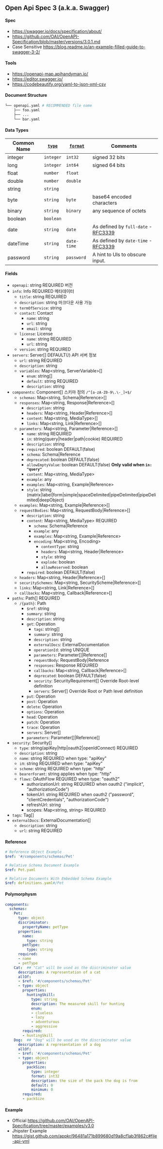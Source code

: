 ## Open Api Spec 3 (a.k.a. Swagger)

#### Spec
- https://swagger.io/docs/specification/about/
- https://github.com/OAI/OpenAPI-Specification/blob/master/versions/3.0.1.md
- Case Sensitive
https://blog.readme.io/an-example-filled-guide-to-swagger-3-2/

#### Tools
- https://openapi-map.apihandyman.io/
- https://editor.swagger.io/
- https://codebeautify.org/yaml-to-json-xml-csv

#### Document Structure
```bash
└── openapi.yaml # RECOMMENDED file name
    ├── foo.yaml
    ├── ...
    └── bar.yaml
```

#### Data Types
Common Name | [`type`](#dataTypes) | [`format`](#dataTypeFormat) | Comments
----------- | ------ | -------- | --------
integer | `integer` | `int32` | signed 32 bits
long | `integer` | `int64` | signed 64 bits
float | `number` | `float` | |
double | `number` | `double` | |
string | `string` | | |
byte | `string` | `byte` | base64 encoded characters
binary | `string` | `binary` | any sequence of octets
boolean | `boolean` | | |
date | `string` | `date` | As defined by `full-date` - [RFC3339](https://xml2rfc.ietf.org/public/rfc/html/rfc3339.html#anchor14)
dateTime | `string` | `date-time` | As defined by `date-time` - [RFC3339](https://xml2rfc.ietf.org/public/rfc/html/rfc3339.html#anchor14)
password | `string` | `password` | A hint to UIs to obscure input.

#### Fields
- `openapi`: string REQUIRED 버전
- `info`: Info REQUIRED 메타데이터
    - `title`: string REQUIRED
    - `description`: string 마크다운 사용 가능
    - `termOfService`: string
    - `contact`: Contact
        - `name`: string
        - `url`: string
        - `email`: string
    - `license`: License
        - `name`: string REQUIRED
        - `url`: string
    - `version`: string REQUIRED
- `servers`: Server[] DEFAULT(/) API 서버 정보
    - `url`: string REQUIRED
    - `description`: string
    - `variables`: Map<string, ServerVariable>[]
        - `enum`: string[]
        - `default`: string REQUIRED
        - `description`: string
- `components`: Component[] 스키마 정의 `/^[a-zA-Z0-9\.\-_]+$/`
    - `schemas`: Map<string, Schema|Reference>[]
    - `responses`: Map<string, Response|Reference>[]
        - `description`: string
        - `headers`: Map<string, Header|Reference>[]
        - `content`: Map<string, MediaType>[]
        - `links`: Map<string, Link|Reference>[]
    - `parameters`: Map<string, Parameter|Reference>[]
        - `name`: string REQUIRED
        - `in`: string(query|header|path|cookie) REQUIRED
        - `description`: string
        - `required`: boolean DEFAULT(false)
        - `schema`: Schema|Reference
        - `deprecated`: boolean DEFAULT(false)
        - `allowEmptyValue`: boolean DEFAULT(false) __Only valid when `in: "query"`__
        - `content`: Map<string, MediaType>
        - `example`: any
        - `examples`: Map<string, Example|Reference>
        - `style`: string (matrix|label|form|simple|spaceDelimited|pipeDelimited|pipeDelimited|deepObject)
    - `examples`: Map<string, Example|Reference>[]
    - `requestBodies`: Map<string, RequestBody|Reference>[]
        - `description`: string
        - `content`: Map<string, MediaType> REQUIRED
            - `schema`: Schema|Reference
            - `example`: any
            - `examples`: Map<string, Example|Reference>
            - `encoding`: Map<string, Encoding>
                - `contentType`: string
                - `headers`: Map<string, Header|Reference>
                - `style`: string
                - `explode`: boolean
                - `allowReserved`: boolean
        - `required`: boolean DEFAULT(false)
    - `headers`: Map<string, Header|Reference>[]
    - `securitySchemes`: Map<string, SecurityScheme|Reference>[]
    - `links`: Map<string, Link|Reference>[]
    - `callbacks`: Map<string, Callback|Reference>[]
- `paths`: Path[] REQUIRED
    - `/{path}`: Path
        - `$ref`: string
        - `summary`: string
        - `description`: string
        - `get`: Operation
            - `tags`: string[]
            - `summary`: string
            - `description`: string
            - `externalDocs`: ExternalDocumentation
            - `operationId`: string UNIQUE
            - `parameters`: Parameter[]|Reference[]
            - `requestBody`: RequestBody|Reference
            - `responses`: Response REQUIRED
            - `callbacks`: Map<string, Callback|Reference>[]
            - `deprecated`: boolean DEFAULT(false)
            - `security`: SecurityRequirement[] Override Root-level definition
            - `servers`: Server[] Override Root or Path level definition
        - `put`: Operation
        - `post`: Operation
        - `delete`: Operation
        - `options`: Operation
        - `head`: Operation
        - `patch`: Operation
        - `trace`: Operation
        - `servers`: Server[]
        - `parameters`: Parameter[]|Reference[]
- `security`: Security[]
    - `type`: string(apiKey|http|oauth2|openIdConnect) REQUIRED
    - `description`: string
    - `name`: string REQUIRED when type: "apiKey"
    - `i`n: string REQUIRED when type: "apiKey"
    - `scheme`: string REQUIRED when type: "http"
    - `bearerForamt`: string applies when type: "http"
    - `flows`: OAuthFlow REQUIRED when type: "oauth2"
        - authorizationUrl: string REQUIRED when oauth2 ("implicit", "authorizationCode")
        - tokenUrl: string REQUIRED when oauth2 ("password", "clientCredentials", "authorizationCode")
        - refreshUrl: string
        - scopes: Map<string, string> REQUIRED
- `tags`: Tag[]
- `externalDocs`: ExternalDocumentation[]
    - `description`: string
    - `url`: string REQUIRED

#### Reference
```yaml
# Reference Object Example
$ref: '#/components/schemas/Pet'

# Relative Schema Document Example
$ref: Pet.yaml

# Relative Documents With Embedded Schema Example
$ref: definitions.yaml#/Pet
```

#### Polymorphysm
```yaml
components:
  schemas:
    Pet:
      type: object
      discriminator:
        propertyName: petType
      properties:
        name:
          type: string
        petType:
          type: string
      required:
      - name
      - petType
    Cat:  ## "Cat" will be used as the discriminator value
      description: A representation of a cat
      allOf:
      - $ref: '#/components/schemas/Pet'
      - type: object
        properties:
          huntingSkill:
            type: string
            description: The measured skill for hunting
            enum:
            - clueless
            - lazy
            - adventurous
            - aggressive
        required:
        - huntingSkill
    Dog:  ## "Dog" will be used as the discriminator value
      description: A representation of a dog
      allOf:
      - $ref: '#/components/schemas/Pet'
      - type: object
        properties:
          packSize:
            type: integer
            format: int32
            description: the size of the pack the dog is from
            default: 0
            minimum: 0
        required:
        - packSize
```

#### Example
- Official https://github.com/OAI/OpenAPI-Specification/tree/master/examples/v3.0
- Jhipster Example https://gist.github.com/appkr/96481a171b899680d19a8cf1ab3f862c#file-api-yml

